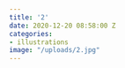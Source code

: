 ```yaml
---
title: '2'
date: 2020-12-20 08:58:00 Z
categories:
- illustrations
image: "/uploads/2.jpg"
---
```


